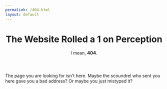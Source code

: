 ```yaml
---
permalink: /404.html
layout: default
---
```


<header>
<h1>The Website Rolled a 1 on Perception</h1>
<p>I mean, <b>404</b>.</p>
</header>

The page you are looking for isn't here. Maybe the scoundrel who sent you here gave you a bad address? Or maybe you just mistyped it?



